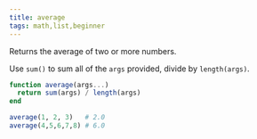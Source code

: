 ```yaml
---
title: average
tags: math,list,beginner
---
```


Returns the average of two or more numbers.

Use `sum()` to sum all of the `args` provided, divide by `length(args)`.

```jl
function average(args...)
  return sum(args) / length(args)
end
```

```jl
average(1, 2, 3)   # 2.0
average(4,5,6,7,8) # 6.0
```
